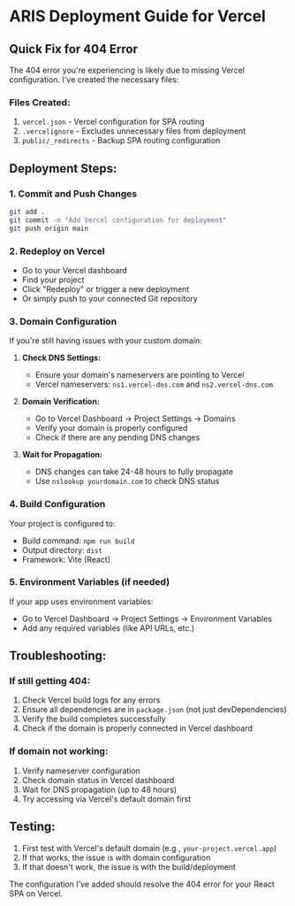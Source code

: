 # ARIS Deployment Guide for Vercel

## Quick Fix for 404 Error

The 404 error you're experiencing is likely due to missing Vercel configuration. I've created the necessary files:

### Files Created:
1. `vercel.json` - Vercel configuration for SPA routing
2. `.vercelignore` - Excludes unnecessary files from deployment
3. `public/_redirects` - Backup SPA routing configuration

## Deployment Steps:

### 1. Commit and Push Changes
```bash
git add .
git commit -m "Add Vercel configuration for deployment"
git push origin main
```

### 2. Redeploy on Vercel
- Go to your Vercel dashboard
- Find your project
- Click "Redeploy" or trigger a new deployment
- Or simply push to your connected Git repository

### 3. Domain Configuration
If you're still having issues with your custom domain:

1. **Check DNS Settings:**
   - Ensure your domain's nameservers are pointing to Vercel
   - Vercel nameservers: `ns1.vercel-dns.com` and `ns2.vercel-dns.com`

2. **Domain Verification:**
   - Go to Vercel Dashboard → Project Settings → Domains
   - Verify your domain is properly configured
   - Check if there are any pending DNS changes

3. **Wait for Propagation:**
   - DNS changes can take 24-48 hours to fully propagate
   - Use `nslookup yourdomain.com` to check DNS status

### 4. Build Configuration
Your project is configured to:
- Build command: `npm run build`
- Output directory: `dist`
- Framework: Vite (React)

### 5. Environment Variables (if needed)
If your app uses environment variables:
- Go to Vercel Dashboard → Project Settings → Environment Variables
- Add any required variables (like API URLs, etc.)

## Troubleshooting:

### If still getting 404:
1. Check Vercel build logs for any errors
2. Ensure all dependencies are in `package.json` (not just devDependencies)
3. Verify the build completes successfully
4. Check if the domain is properly connected in Vercel dashboard

### If domain not working:
1. Verify nameserver configuration
2. Check domain status in Vercel dashboard
3. Wait for DNS propagation (up to 48 hours)
4. Try accessing via Vercel's default domain first

## Testing:
1. First test with Vercel's default domain (e.g., `your-project.vercel.app`)
2. If that works, the issue is with domain configuration
3. If that doesn't work, the issue is with the build/deployment

The configuration I've added should resolve the 404 error for your React SPA on Vercel.
